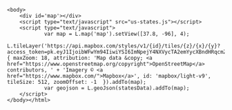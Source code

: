 <!DOCTYPE html>

<html>
    <head>		
        <title>United States Data Industry Employment</title>
	    <meta charset="utf-8" />	
        <meta name="viewport" content="width=device-width, initial-scale=1.0">
        <link rel="shortcut icon" type="image/x-icon" href="docs/images/favicon.ico" />
        <link rel="stylesheet" href="https://unpkg.com/leaflet@1.7.1/dist/leaflet.css" integrity="sha512-xodZBNTC5n17Xt2atTPuE1HxjVMSvLVW9ocqUKLsCC5CXdbqCmblAshOMAS6/keqq/sMZMZ19scR4PsZChSR7A==" crossorigin=""/> <script src="https://unpkg.com/leaflet@1.7.1/dist/leaflet.js" integrity="sha512-XQoYMqMTK8LvdxXYG3nZ448hOEQiglfqkJs1NOQV44cWnUrBc8PkAOcXy20w0vlaXaVUearIOBhiXZ5V3ynxwA==" crossorigin=""></script>
	    <style> html, body { height: 100%; margin: 0; } #map { width: 600px; height: 400px; }	</style>
	</head>
    
    <body>
        <div id='map'></div>
        <script type="text/javascript" src="us-states.js"></script>
        <script type="text/javascript">
	            var map = L.map('map').setView([37.8, -96], 4);
	            L.tileLayer('https://api.mapbox.com/styles/v1/{id}/tiles/{z}/{x}/{y}?access_token=pk.eyJ1IjoibWFwYm94IiwiYSI6ImNpejY4NXVycTA2emYycXBndHRqcmZ3N3gifQ.rJcFIG214AriISLbB6B5aw', { maxZoom: 18, attribution: 'Map data &copy; <a href="https://www.openstreetmap.org/copyright">OpenStreetMap</a> contributors, ' + 'Imagery © <a href="https://www.mapbox.com/">Mapbox</a>', id: 'mapbox/light-v9', tileSize: 512, zoomOffset: -1	}).addTo(map);
	            var geojson = L.geoJson(statesData).addTo(map);
        </script>
    </body></html>